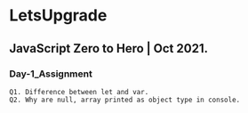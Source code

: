 # LetsUpgrade

## JavaScript Zero to Hero | Oct 2021.

### Day-1_Assignment

```
Q1. Difference between let and var.
Q2. Why are null, array printed as object type in console.
```
